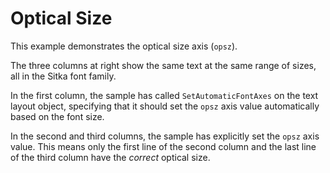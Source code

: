 # Optical Size

This example demonstrates the optical size axis (`opsz`).

The three columns at right show the same text at the same range of sizes, all in the
Sitka font family.

In the first column, the sample has called `SetAutomaticFontAxes` on the text layout
object, specifying that it should set the `opsz` axis value automatically based on 
the font size.

In the second and third columns, the sample has explicitly set the `opsz` axis value.
This means only the first line of the second column and the last line of the third
column have the *correct* optical size.
